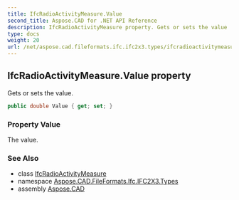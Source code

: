 ```yaml
---
title: IfcRadioActivityMeasure.Value
second_title: Aspose.CAD for .NET API Reference
description: IfcRadioActivityMeasure property. Gets or sets the value
type: docs
weight: 20
url: /net/aspose.cad.fileformats.ifc.ifc2x3.types/ifcradioactivitymeasure/value/
---
```

## IfcRadioActivityMeasure.Value property

Gets or sets the value.

```csharp
public double Value { get; set; }
```

### Property Value

The value.

### See Also

* class [IfcRadioActivityMeasure](../)
* namespace [Aspose.CAD.FileFormats.Ifc.IFC2X3.Types](../../ifcradioactivitymeasure/)
* assembly [Aspose.CAD](../../../)


